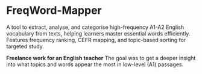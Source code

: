 # FreqWord-Mapper
A tool to extract, analyse, and categorise high-frequency A1-A2 English vocabulary from texts, helping learners master essential words efficiently. Features frequency ranking, CEFR mapping, and topic-based sorting for targeted study.


**Freelance work for an English teacher**
The goal was to get a deeper insight into what topics and words appear the most in low-level (A1) passages.
